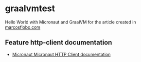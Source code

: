 # graalvmtest

Hello World with Micronaut and GraalVM for the article created in [marcosflobo.com](https://marcosflobo.com/)

## Feature http-client documentation

- [Micronaut Micronaut HTTP Client documentation](https://docs.micronaut.io/latest/guide/index.html#httpClient)

